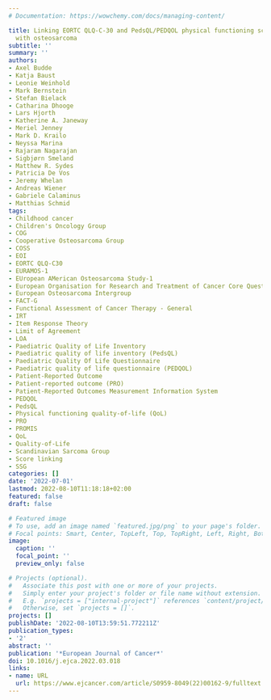 ```yaml
---
# Documentation: https://wowchemy.com/docs/managing-content/

title: Linking EORTC QLQ-C-30 and PedsQL/PEDQOL physical functioning scores in patients
  with osteosarcoma
subtitle: ''
summary: ''
authors:
- Axel Budde
- Katja Baust
- Leonie Weinhold
- Mark Bernstein
- Stefan Bielack
- Catharina Dhooge
- Lars Hjorth
- Katherine A. Janeway
- Meriel Jenney
- Mark D. Krailo
- Neyssa Marina
- Rajaram Nagarajan
- Sigbjørn Smeland
- Matthew R. Sydes
- Patricia De Vos
- Jeremy Whelan
- Andreas Wiener
- Gabriele Calaminus
- Matthias Schmid
tags:
- Childhood cancer
- Children's Oncology Group
- COG
- Cooperative Osteosarcoma Group
- COSS
- EOI
- EORTC QLQ-C30
- EURAMOS-1
- EUropean AMerican Osteosarcoma Study-1
- European Organisation for Research and Treatment of Cancer Core Questionnaire
- European Osteosarcoma Intergroup
- FACT-G
- Functional Assessment of Cancer Therapy - General
- IRT
- Item Response Theory
- Limit of Agreement
- LOA
- Paediatric Quality of Life Inventory
- Paediatric quality of life inventory (PedsQL)
- Paediatric Quality Of Life Questionnaire
- Paediatric quality of life questionnaire (PEDQOL)
- Patient-Reported Outcome
- Patient-reported outcome (PRO)
- Patient-Reported Outcomes Measurement Information System
- PEDQOL
- PedsQL
- Physical functioning quality-of-life (QoL)
- PRO
- PROMIS
- QoL
- Quality-of-Life
- Scandinavian Sarcoma Group
- Score linking
- SSG
categories: []
date: '2022-07-01'
lastmod: 2022-08-10T11:18:18+02:00
featured: false
draft: false

# Featured image
# To use, add an image named `featured.jpg/png` to your page's folder.
# Focal points: Smart, Center, TopLeft, Top, TopRight, Left, Right, BottomLeft, Bottom, BottomRight.
image:
  caption: ''
  focal_point: ''
  preview_only: false

# Projects (optional).
#   Associate this post with one or more of your projects.
#   Simply enter your project's folder or file name without extension.
#   E.g. `projects = ["internal-project"]` references `content/project/deep-learning/index.md`.
#   Otherwise, set `projects = []`.
projects: []
publishDate: '2022-08-10T13:59:51.772211Z'
publication_types:
- '2'
abstract: ''
publication: '*European Journal of Cancer*'
doi: 10.1016/j.ejca.2022.03.018
links:
- name: URL
  url: https://www.ejcancer.com/article/S0959-8049(22)00162-9/fulltext
---
```

